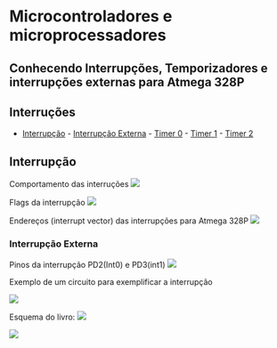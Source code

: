 # Microcontroladores e microprocessadores 

 
## Conhecendo Interrupções, Temporizadores e interrupções externas para Atmega 328P

## Interruções
- [Interrupção](#Interrupção)
        - [Interrupção Externa](#Interrupção-Externa)
        - [Timer 0](#Interrupção-Externa)
        - [Timer 1](#Interrupção-Externa)
        - [Timer 2](#Interrupção-Externa)



## Interrupção

Comportamento das interruções
<img src=https://raw.githubusercontent.com/mchavesferreira/mice/main/interrupcao/imagens/comportamento_interrupcao.png>

Flags da interrupção
<img src=https://github.com/mchavesferreira/mice/blob/main/interrupcao/imagens/quadro_interrupcoes.png>

Endereços (interrupt vector) das interrupções para Atmega 328P
<img src=https://github.com/mchavesferreira/mice/blob/main/interrupcao/imagens/enderecoes_interrupcao.png>



### Interrupção Externa

Pinos da interrupção PD2(Int0) e PD3(int1)
<img src=https://github.com/mchavesferreira/mice/blob/main/interrupcao/imagens/pinos_interrupcao_int01.png.png>

Exemplo de um circuito para exemplificar a interrupção

<img src=https://github.com/mchavesferreira/mice/blob/main/interrupcao/imagens/enderecoes_interrupcao.png>

Esquema do livro:
<img src=https://github.com/mchavesferreira/mice/blob/main/interrupcao/imagens/int0_livro.png>

<a href=https://wokwi.com/projects/346138374477709906><img src=https://github.com/mchavesferreira/mice/blob/main/interrupcao/imagens/esquemasimula.png></a>


